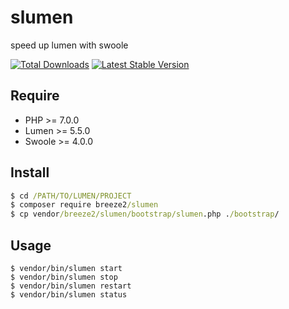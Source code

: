 # slumen
speed up lumen with swoole

[![Total Downloads](https://img.shields.io/packagist/dt/breeze2/slumen.svg)](https://packagist.org/packages/breeze2/slumen)
[![Latest Stable Version](https://img.shields.io/packagist/v/breeze2/slumen.svg)](https://packagist.org/packages/breeze2/slumen)

## Require
* PHP >= 7.0.0
* Lumen >= 5.5.0
* Swoole >= 4.0.0

## Install

```cmd
$ cd /PATH/TO/LUMEN/PROJECT
$ composer require breeze2/slumen
$ cp vendor/breeze2/slumen/bootstrap/slumen.php ./bootstrap/
```

## Usage

```
$ vendor/bin/slumen start
$ vendor/bin/slumen stop 
$ vendor/bin/slumen restart
$ vendor/bin/slumen status
```

